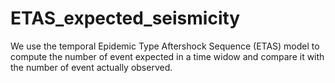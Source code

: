 # ETAS_expected_seismicity
We use the temporal Epidemic Type Aftershock Sequence (ETAS) model to compute the number of event expected in a time widow and compare it with the number of event actually observed.

